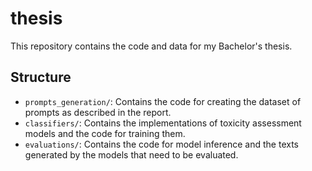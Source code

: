 # thesis
 
This repository contains the code and data for my Bachelor's thesis.

##  Structure

- `prompts_generation/`: Contains the code for creating the dataset of prompts as described in the report.
- `classifiers/`: Contains the implementations of toxicity assessment models and the code for training them.
- `evaluations/`: Contains the code for model inference and the texts generated by the models that need to be evaluated.
